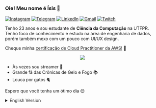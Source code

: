 ### Oie! Meu nome é Ísis 👋

[![Instagram](https://img.shields.io/badge/Instagram-E4405F?style=for-the-badge&logo=instagram&logoColor=white)](https://www.instagram.com/isisyasmimm/)
[![Telegram](https://img.shields.io/badge/Telegram-2CA5E0?style=for-the-badge&logo=telegram&logoColor=white)](https://t.me/Isisyasmim)
[![LinkedIn](https://img.shields.io/badge/LinkedIn-0077B5?style=for-the-badge&logo=linkedin&logoColor=white)](https://www.linkedin.com/in/isisyasmim/)
[![Gmail](https://img.shields.io/badge/Gmail-D14836?style=for-the-badge&logo=gmail&logoColor=white)](mailto:isis55.yasmim@gmail.com)
[![Twitch](https://img.shields.io/badge/Twitch-9146FF?style=for-the-badge&logo=twitch&logoColor=white)](https://www.twitch.tv/saffis)

Tenho 23 anos e sou estudante de **Ciência da Computação** na UTFPR. Tenho foco de conhecimento e estudo na área de engenharia de dados, porém também mexo com um pouco com UI/UX design.

Cheque minha [certificação de Cloud Practitioner da AWS!](https://www.credly.com/badges/59ca217e-0f36-4926-b776-5b8b29334a40/linked_in?t=s2q8qo) 🎉

<p align = "center">
<a href="https://github.com/anuraghazra/github-readme-stats">
  <img src="https://github-readme-stats.vercel.app/api/top-langs/?username=Isisyasmim&size_weight=0.5&count_weight=1&layout=donut&theme=tokyonight" />
</a>
</p>


* Às vezes sou streamer 🎥
* Grande fã das Crônicas de Gelo e Fogo 📚
* Louca por gatos 🐈

Espero que você tenha um ótimo dia 😊
<details>
<summary>English Version</summary>
  
### Hey! My name is Ísis 👋
I'm 23yo, and I'm a **computer science** student at UTFPR. My main focus of study is the field of Data Engineering, but I sometimes dabble with UI/UX design.

Check out my [AWS Cloud Practitioner Certification!](https://www.credly.com/badges/59ca217e-0f36-4926-b776-5b8b29334a40/linked_in?t=s2q8qo) 🎉
  
<p align = "left">
<a href="https://github.com/anuraghazra/github-readme-stats">
  <img src="https://github-readme-stats.vercel.app/api/top-langs/?username=Isisyasmim&size_weight=0.5&count_weight=1&layout=donut&theme=tokyonight" />
</a>
</p>
  
* Sometimes streamer 🎥
* Big fan of A Song of Ice and Fire 📚
* Crazy about cats 🐈
  
I hope you have a great day 😊
  
</details>

